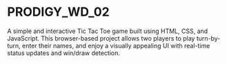 # PRODIGY_WD_02
A simple and interactive Tic Tac Toe game built using HTML, CSS, and JavaScript. This browser-based project allows two players to play turn-by-turn, enter their names, and enjoy a visually appealing UI with real-time status updates and win/draw detection.
